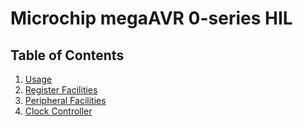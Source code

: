 # Microchip megaAVR 0-series HIL

## Table of Contents

1. [Usage](usage.md)
1. [Register Facilities](register.md)
1. [Peripheral Facilities](peripheral.md)
1. [Clock Controller](clock_controller.md)
